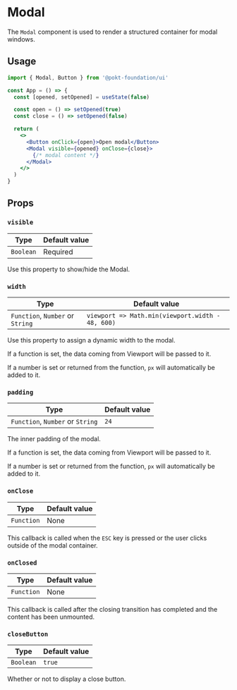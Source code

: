 # Modal

The `Modal` component is used to render a structured container for modal windows.

## Usage

```jsx
import { Modal, Button } from '@pokt-foundation/ui'

const App = () => {
  const [opened, setOpened] = useState(false)

  const open = () => setOpened(true)
  const close = () => setOpened(false)

  return (
    <>
      <Button onClick={open}>Open modal</Button>
      <Modal visible={opened} onClose={close}>
        {/* modal content */}
      </Modal>
    </>
  )
}
```

## Props

### `visible`

| Type      | Default value |
| --------- | ------------- |
| `Boolean` | Required      |

Use this property to show/hide the Modal.

### `width`

| Type                             | Default value                                    |
| -------------------------------- | ------------------------------------------------ |
| `Function`, `Number` or `String` | `viewport => Math.min(viewport.width - 48, 600)` |

Use this property to assign a dynamic width to the modal.

If a function is set, the data coming from Viewport will be passed to it.

If a number is set or returned from the function, `px` will automatically be added to it.

### `padding`

| Type                             | Default value |
| -------------------------------- | ------------- |
| `Function`, `Number` or `String` | `24`          |

The inner padding of the modal.

If a function is set, the data coming from Viewport will be passed to it.

If a number is set or returned from the function, `px` will automatically be added to it.

### `onClose`

| Type       | Default value |
| ---------- | ------------- |
| `Function` | None          |

This callback is called when the `ESC` key is pressed or the user clicks outside of the modal container.

### `onClosed`

| Type       | Default value |
| ---------- | ------------- |
| `Function` | None          |

This callback is called after the closing transition has completed and the content has been unmounted.

### `closeButton`

| Type      | Default value |
| --------- | ------------- |
| `Boolean` | `true`        |

Whether or not to display a close button.
